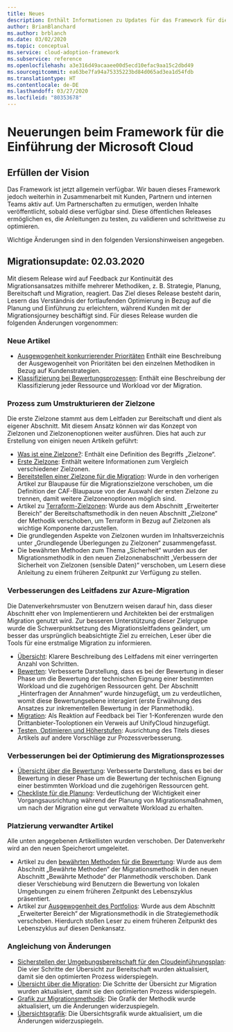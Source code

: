 ```yaml
---
title: Neues
description: Enthält Informationen zu Updates für das Framework für die Einführung der Microsoft Cloud (Microsoft Cloud Adoption Framework).
author: BrianBlanchard
ms.author: brblanch
ms.date: 03/02/2020
ms.topic: conceptual
ms.service: cloud-adoption-framework
ms.subservice: reference
ms.openlocfilehash: a3e316d49acaaee00d5ecd10efac9aa15c2dbd49
ms.sourcegitcommit: ea63be7fa94a75335223bd84d065ad3ea1d54fdb
ms.translationtype: HT
ms.contentlocale: de-DE
ms.lasthandoff: 03/27/2020
ms.locfileid: "80353678"
---
```

# <a name="whats-new-in-the-microsoft-cloud-adoption-framework"></a>Neuerungen beim Framework für die Einführung der Microsoft Cloud

## <a name="fulfilling-the-vision"></a>Erfüllen der Vision

Das Framework ist jetzt allgemein verfügbar. Wir bauen dieses Framework jedoch weiterhin in Zusammenarbeit mit Kunden, Partnern und internen Teams aktiv auf. Um Partnerschaften zu ermutigen, werden Inhalte veröffentlicht, sobald diese verfügbar sind. Diese öffentlichen Releases ermöglichen es, die Anleitungen zu testen, zu validieren und schrittweise zu optimieren.

Wichtige Änderungen sind in den folgenden Versionshinweisen angegeben.

## <a name="migration-update-03022020"></a>Migrationsupdate: 02.03.2020

Mit diesem Release wird auf Feedback zur Kontinuität des Migrationsansatzes mithilfe mehrerer Methodiken, z. B. Strategie, Planung, Bereitschaft und Migration, reagiert. Das Ziel dieses Release besteht darin, Lesern das Verständnis der fortlaufenden Optimierung in Bezug auf die Planung und Einführung zu erleichtern, während Kunden mit der Migrationsjourney beschäftigt sind. Für dieses Release wurden die folgenden Änderungen vorgenommen:

### <a name="new-articles"></a>Neue Artikel

- [Ausgewogenheit konkurrierender Prioritäten](../strategy/balance-competing-priorities.md) Enthält eine Beschreibung der Ausgewogenheit von Prioritäten bei den einzelnen Methodiken in Bezug auf Kundenstrategien.
- [Klassifizierung bei Bewertungsprozessen](../migrate/migration-considerations/assess/classify.md): Enthält eine Beschreibung der Klassifizierung jeder Ressource und Workload vor der Migration.

### <a name="restructure-landing-zone-process"></a>Prozess zum Umstrukturieren der Zielzone

Die erste Zielzone stammt aus dem Leitfaden zur Bereitschaft und dient als eigener Abschnitt. Mit diesem Ansatz können wir das Konzept von Zielzonen und Zielzonenoptionen weiter ausführen. Dies hat auch zur Erstellung von einigen neuen Artikeln geführt:

- [Was ist eine Zielzone?](../ready/landing-zone/index.md): Enthält eine Definition des Begriffs „Zielzone“.
- [Erste Zielzone](../ready/landing-zone/first-landing-zone.md): Enthält weitere Informationen zum Vergleich verschiedener Zielzonen.
- [Bereitstellen einer Zielzone für die Migration](../ready/landing-zone/migrate-landing-zone.md): Wurde in den vorherigen Artikel zur Blaupause für die Migrationszielzone verschoben, um die Definition der CAF-Blaupause von der Auswahl der ersten Zielzone zu trennen, damit weitere Zielzonenoptionen möglich sind.
- Artikel zu [Terraform-Zielzonen](../ready/landing-zone/terraform-landing-zone.md): Wurde aus dem Abschnitt „Erweiterter Bereich“ der Bereitschaftsmethodik in den neuen Abschnitt „Zielzone“ der Methodik verschoben, um Terraform in Bezug auf Zielzonen als wichtige Komponente darzustellen.
- Die grundlegenden Aspekte von Zielzonen wurden im Inhaltsverzeichnis unter „Grundlegende Überlegungen zu Zielzonen“ zusammengefasst.
- Die bewährten Methoden zum Thema „Sicherheit“ wurden aus der Migrationsmethodik in den neuen Zielzonenabschnitt „Verbessern der Sicherheit von Zielzonen (sensible Daten)“ verschoben, um Lesern diese Anleitung zu einem früheren Zeitpunkt zur Verfügung zu stellen.

### <a name="refinements-to-the-azure-migration-guide"></a>Verbesserungen des Leitfadens zur Azure-Migration

Die Datenverkehrsmuster von Benutzern weisen darauf hin, dass dieser Abschnitt eher von Implementierern und Architekten bei der erstmaligen Migration genutzt wird. Zur besseren Unterstützung dieser Zielgruppe wurde die Schwerpunktsetzung des Migrationsleitfadens geändert, um besser das ursprünglich beabsichtigte Ziel zu erreichen, Leser über die Tools für eine erstmalige Migration zu informieren.

- [Übersicht](../migrate/azure-migration-guide/index.md): Klarere Beschreibung des Leitfadens mit einer verringerten Anzahl von Schritten.
- [Bewerten](../migrate/azure-migration-guide/assess.md): Verbesserte Darstellung, dass es bei der Bewertung in dieser Phase um die Bewertung der technischen Eignung einer bestimmten Workload und die zugehörigen Ressourcen geht. Der Abschnitt „Hinterfragen der Annahmen“ wurde hinzugefügt, um zu verdeutlichen, womit diese Bewertungsebene interagiert (erste Erwähnung des Ansatzes zur inkrementellen Bewertung in der Planmethodik).
- [Migration](../migrate/azure-migration-guide/migrate.md): Als Reaktion auf Feedback bei Tier 1-Konferenzen wurde den Drittanbieter-Tooloptionen ein Verweis auf UnifyCloud hinzugefügt.
- [Testen, Optimieren und Höherstufen](../migrate/azure-migration-guide/optimize-and-transform.md): Ausrichtung des Titels dieses Artikels auf andere Vorschläge zur Prozessverbesserung.

### <a name="refinements-to-migration-process-improvements"></a>Verbesserungen bei der Optimierung des Migrationsprozesses

- [Übersicht über die Bewertung](../migrate/migration-considerations/assess/index.md): Verbesserte Darstellung, dass es bei der Bewertung in dieser Phase um die Bewertung der technischen Eignung einer bestimmten Workload und die zugehörigen Ressourcen geht.
- [Checkliste für die Planung](../migrate/migration-considerations/prerequisites/planning-checklist.md): Verdeutlichung der Wichtigkeit einer Vorgangsausrichtung während der Planung von Migrationsmaßnahmen, um nach der Migration eine gut verwaltete Workload zu erhalten.

### <a name="placement-of-related-articles"></a>Platzierung verwandter Artikel

Alle unten angegebenen Artikellisten wurden verschoben. Der Datenverkehr wird an den neuen Speicherort umgeleitet.

- Artikel zu den [bewährten Methoden für die Bewertung](../plan/contoso-migration-assessment.md): Wurde aus dem Abschnitt „Bewährte Methoden“ der Migrationsmethodik in den neuen Abschnitt „Bewährte Methode“ der Planmethodik verschoben. Dank dieser Verschiebung wird Benutzern die Bewertung von lokalen Umgebungen zu einem früheren Zeitpunkt des Lebenszyklus präsentiert.
- Artikel zur [Ausgewogenheit des Portfolios](../strategy/balance-the-portfolio.md): Wurde aus dem Abschnitt „Erweiterter Bereich“ der Migrationsmethodik in die Strategiemethodik verschoben. Hierdurch stoßen Leser zu einem früheren Zeitpunkt des Lebenszyklus auf diesen Denkansatz.

### <a name="alignment-of-the-changes"></a>Angleichung von Änderungen

- [Sicherstellen der Umgebungsbereitschaft für den Cloudeinführungsplan](../ready/index.md): Die vier Schritte der Übersicht zur Bereitschaft wurden aktualisiert, damit sie den optimierten Prozess widerspiegeln.
- [Übersicht über die Migration](../migrate/index.md): Die Schritte der Übersicht zur Migration wurden aktualisiert, damit sie den optimierten Prozess widerspiegeln.
- [Grafik zur Migrationsmethodik](../migrate/index.md): Die Grafik der Methodik wurde aktualisiert, um die Änderungen widerzuspiegeln.
- [Übersichtsgrafik](../index.md): Die Übersichtsgrafik wurde aktualisiert, um die Änderungen widerzuspiegeln.
